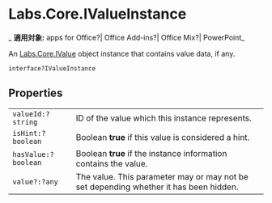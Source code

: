 
# Labs.Core.IValueInstance

 _ **適用対象:** apps for Office?| Office Add-ins?| Office Mix?| PowerPoint_

An [Labs.Core.IValue](../../reference/office-mix/labs.core.ivalue.md) object instance that contains value data, if any.

```
interface?IValueInstance
```


## Properties


|||
|:-----|:-----|
| `valueId:?string`|ID of the value which this instance represents.|
| `isHint:?boolean`|Boolean  **true** if this value is considered a hint.|
| `hasValue:?boolean`|Boolean  **true** if the instance information contains the value.|
| `value?:?any`|The value. This parameter may or may not be set depending whether it has been hidden.|

